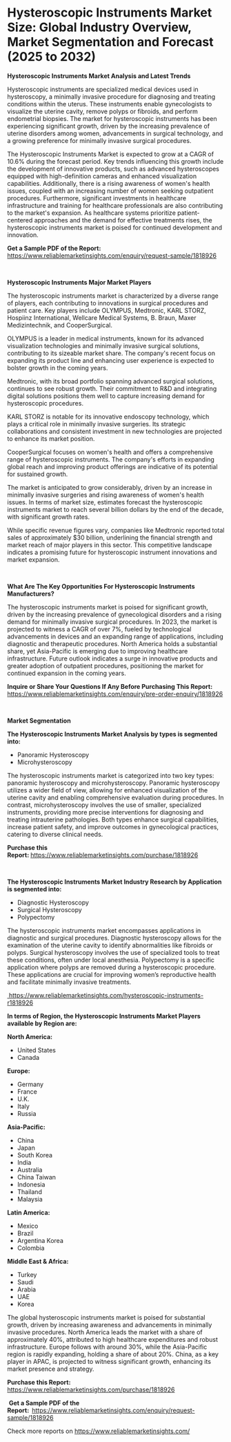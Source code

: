 <p><h1>Hysteroscopic Instruments Market Size: Global Industry Overview, Market Segmentation and Forecast (2025 to 2032)</h1></p><p><strong>Hysteroscopic Instruments Market Analysis and Latest Trends</strong></p>
<p><p>Hysteroscopic instruments are specialized medical devices used in hysteroscopy, a minimally invasive procedure for diagnosing and treating conditions within the uterus. These instruments enable gynecologists to visualize the uterine cavity, remove polyps or fibroids, and perform endometrial biopsies. The market for hysteroscopic instruments has been experiencing significant growth, driven by the increasing prevalence of uterine disorders among women, advancements in surgical technology, and a growing preference for minimally invasive surgical procedures.</p><p>The Hysteroscopic Instruments Market is expected to grow at a CAGR of 10.6% during the forecast period. Key trends influencing this growth include the development of innovative products, such as advanced hysteroscopes equipped with high-definition cameras and enhanced visualization capabilities. Additionally, there is a rising awareness of women's health issues, coupled with an increasing number of women seeking outpatient procedures. Furthermore, significant investments in healthcare infrastructure and training for healthcare professionals are also contributing to the market's expansion. As healthcare systems prioritize patient-centered approaches and the demand for effective treatments rises, the hysteroscopic instruments market is poised for continued development and innovation.</p></p>
<p><strong>Get a Sample PDF of the Report:&nbsp;</strong> <a href="https://www.reliablemarketinsights.com/enquiry/request-sample/1818926?utm_campaign=2987&utm_medium=2&utm_source=Github&utm_content=ia&utm_term=03032025&utm_id=hysteroscopic-instruments">https://www.reliablemarketinsights.com/enquiry/request-sample/1818926</a></p>
<p>&nbsp;</p>
<p><strong>Hysteroscopic Instruments Major Market Players</strong></p>
<p><p>The hysteroscopic instruments market is characterized by a diverse range of players, each contributing to innovations in surgical procedures and patient care. Key players include OLYMPUS, Medtronic, KARL STORZ, Hospiinz International, Wellcare Medical Systems, B. Braun, Maxer Medizintechnik, and CooperSurgical. </p><p>OLYMPUS is a leader in medical instruments, known for its advanced visualization technologies and minimally invasive surgical solutions, contributing to its sizeable market share. The company's recent focus on expanding its product line and enhancing user experience is expected to bolster growth in the coming years.</p><p>Medtronic, with its broad portfolio spanning advanced surgical solutions, continues to see robust growth. Their commitment to R&D and integrating digital solutions positions them well to capture increasing demand for hysteroscopic procedures.</p><p>KARL STORZ is notable for its innovative endoscopy technology, which plays a critical role in minimally invasive surgeries. Its strategic collaborations and consistent investment in new technologies are projected to enhance its market position.</p><p>CooperSurgical focuses on women's health and offers a comprehensive range of hysteroscopic instruments. The company's efforts in expanding global reach and improving product offerings are indicative of its potential for sustained growth.</p><p>The market is anticipated to grow considerably, driven by an increase in minimally invasive surgeries and rising awareness of women's health issues. In terms of market size, estimates forecast the hysteroscopic instruments market to reach several billion dollars by the end of the decade, with significant growth rates. </p><p>While specific revenue figures vary, companies like Medtronic reported total sales of approximately $30 billion, underlining the financial strength and market reach of major players in this sector. This competitive landscape indicates a promising future for hysteroscopic instrument innovations and market expansion.</p></p>
<p>&nbsp;</p>
<p><strong>What Are The Key Opportunities For Hysteroscopic Instruments Manufacturers?</strong></p>
<p><p>The hysteroscopic instruments market is poised for significant growth, driven by the increasing prevalence of gynecological disorders and a rising demand for minimally invasive surgical procedures. In 2023, the market is projected to witness a CAGR of over 7%, fueled by technological advancements in devices and an expanding range of applications, including diagnostic and therapeutic procedures. North America holds a substantial share, yet Asia-Pacific is emerging due to improving healthcare infrastructure. Future outlook indicates a surge in innovative products and greater adoption of outpatient procedures, positioning the market for continued expansion in the coming years.</p></p>
<p><strong>Inquire or Share Your Questions If Any Before Purchasing This Report:</strong> <a href="https://www.reliablemarketinsights.com/enquiry/pre-order-enquiry/1818926?utm_campaign=2987&utm_medium=2&utm_source=Github&utm_content=ia&utm_term=03032025&utm_id=hysteroscopic-instruments">https://www.reliablemarketinsights.com/enquiry/pre-order-enquiry/1818926</a></p>
<p>&nbsp;</p>
<p><strong>Market Segmentation</strong></p>
<p><strong>The Hysteroscopic Instruments Market Analysis by types is segmented into:</strong></p>
<p><ul><li>Panoramic Hysteroscopy</li><li>Microhysteroscopy</li></ul></p>
<p><p>The hysteroscopic instruments market is categorized into two key types: panoramic hysteroscopy and microhysteroscopy. Panoramic hysteroscopy utilizes a wider field of view, allowing for enhanced visualization of the uterine cavity and enabling comprehensive evaluation during procedures. In contrast, microhysteroscopy involves the use of smaller, specialized instruments, providing more precise interventions for diagnosing and treating intrauterine pathologies. Both types enhance surgical capabilities, increase patient safety, and improve outcomes in gynecological practices, catering to diverse clinical needs.</p></p>
<p><strong>Purchase this Report:&nbsp;</strong><a href="https://www.reliablemarketinsights.com/purchase/1818926?utm_campaign=2987&utm_medium=2&utm_source=Github&utm_content=ia&utm_term=03032025&utm_id=hysteroscopic-instruments">https://www.reliablemarketinsights.com/purchase/1818926</a></p>
<p>&nbsp;</p>
<p><strong>The Hysteroscopic Instruments Market Industry Research by Application is segmented into:</strong></p>
<p><ul><li>Diagnostic Hysteroscopy</li><li>Surgical Hysteroscopy</li><li>Polypectomy</li></ul></p>
<p><p>The hysteroscopic instruments market encompasses applications in diagnostic and surgical procedures. Diagnostic hysteroscopy allows for the examination of the uterine cavity to identify abnormalities like fibroids or polyps. Surgical hysteroscopy involves the use of specialized tools to treat these conditions, often under local anesthesia. Polypectomy is a specific application where polyps are removed during a hysteroscopic procedure. These applications are crucial for improving women’s reproductive health and facilitate minimally invasive treatments.</p></p>
<p><a href="https://www.reliablemarketinsights.com/hysteroscopic-instruments-r1818926?utm_campaign=2987&utm_medium=2&utm_source=Github&utm_content=ia&utm_term=03032025&utm_id=hysteroscopic-instruments">&nbsp;https://www.reliablemarketinsights.com/hysteroscopic-instruments-r1818926</a></p>
<p><strong>In terms of Region, the Hysteroscopic Instruments Market Players available by Region are:</strong></p>
<p>
    <p> <strong> North America: </strong>
        <ul>
            <li>United States</li>
            <li>Canada</li>
        </ul>
        </p> 
    <p> <strong> Europe: </strong>
        <ul>
            <li>Germany</li>
            <li>France</li>
            <li>U.K.</li>
            <li>Italy</li>
            <li>Russia</li>
        </ul>
        </p> 
    <p> <strong> Asia-Pacific: </strong>
        <ul>
            <li>China</li>
            <li>Japan</li>
            <li>South Korea</li>
            <li>India</li>
            <li>Australia</li>
            <li>China Taiwan</li>
            <li>Indonesia</li>
            <li>Thailand</li>
            <li>Malaysia</li>
        </ul>
        </p> 
    <p> <strong> Latin America: </strong>
        <ul>
            <li>Mexico</li>
            <li>Brazil</li>
            <li>Argentina Korea</li>
            <li>Colombia</li>
        </ul>
        </p> 
    <p> <strong> Middle East & Africa: </strong>
        <ul>
            <li>Turkey</li>
            <li>Saudi</li>
            <li>Arabia</li>
            <li>UAE</li>
            <li>Korea</li>
        </ul>
    </p>
    </p>
<p><p>The global hysteroscopic instruments market is poised for substantial growth, driven by increasing awareness and advancements in minimally invasive procedures. North America leads the market with a share of approximately 40%, attributed to high healthcare expenditures and robust infrastructure. Europe follows with around 30%, while the Asia-Pacific region is rapidly expanding, holding a share of about 20%. China, as a key player in APAC, is projected to witness significant growth, enhancing its market presence and strategy.</p></p>
<p><strong>Purchase this Report: </strong><a href="https://www.reliablemarketinsights.com/purchase/1818926?utm_campaign=2987&utm_medium=2&utm_source=Github&utm_content=ia&utm_term=03032025&utm_id=hysteroscopic-instruments">https://www.reliablemarketinsights.com/purchase/1818926</a></p>
<p>&nbsp;<strong>Get a Sample PDF of the Report:&nbsp;&nbsp;</strong><a href="https://www.reliablemarketinsights.com/enquiry/request-sample/1818926?utm_campaign=2987&utm_medium=2&utm_source=Github&utm_content=ia&utm_term=03032025&utm_id=hysteroscopic-instruments">https://www.reliablemarketinsights.com/enquiry/request-sample/1818926</a></p>
<p><strong></strong></p>
<p>Check more reports on <a href="https://www.reliablemarketinsights.com/?utm_campaign=2987&utm_medium=2&utm_source=Github&utm_content=ia&utm_term=03032025&utm_id=hysteroscopic-instruments">https://www.reliablemarketinsights.com/</a></p>